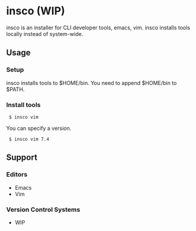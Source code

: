 insco (WIP)
=====

insco is an installer for CLI developer tools, emacs, vim.
insco installs tools locally instead of system-wide.

## Usage

### Setup

insco installs tools to $HOME/bin. You need to append $HOME/bin to $PATH.

### Install tools

```shell
 $ insco vim
```

You can specify a version.

```shell
 $ insco vim 7.4
```

## Support

### Editors
- Emacs
- Vim

### Version Control Systems
- WIP
